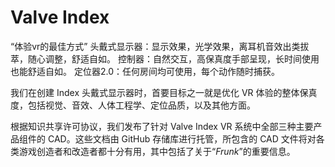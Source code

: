# 

# Valve Index

“体验vr的最佳方式”
头戴式显示器：显示效果，光学效果，离耳机音效出类拔萃，随心调整，舒适自如。
控制器：自然交互，高保真度手部呈现，长时间使用也能舒适自如。
定位器2.0：任何房间均可使用，每个动作随时捕获。

我们在创建 Index 头戴式显示器时，首要目标之一就是优化 VR 体验的整体保真度，包括视觉、音效、人体工程学、定位品质，以及其他方面。

根据知识共享许可协议，我们发布了针对 Valve Index VR 系统中全部三种主要产品组件的 CAD。这些文档由 GitHub 存储库进行托管，所包含的 CAD 文件将对各类游戏创造者和改造者都十分有用，其中包括了关于“*Frunk*”的重要信息。

